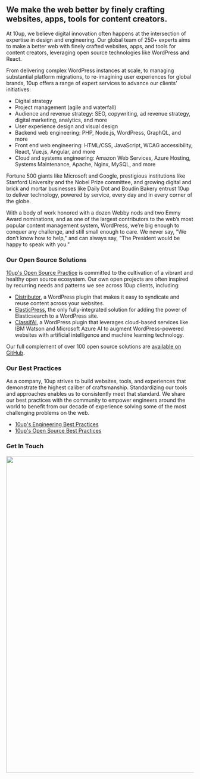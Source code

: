## We make the web better by finely crafting websites, apps, tools for content creators.

At 10up, we believe digital innovation often happens at the intersection of expertise in design and engineering. Our global team of 250+ experts aims to make a better web with finely crafted websites, apps, and tools for content creators, leveraging open source technologies like WordPress and React.

From delivering complex WordPress instances at scale, to managing substantial platform migrations, to re-imagining user experiences for global brands, 10up offers a range of expert services to advance our clients’ initiatives:

* Digital strategy
* Project management (agile and waterfall)
* Audience and revenue strategy: SEO, copywriting, ad revenue strategy, digital marketing, analytics, and more
* User experience design and visual design
* Backend web engineering: PHP, Node.js, WordPress, GraphQL, and more
* Front end web engineering: HTML/CSS, JavaScript, WCAG accessibility, React, Vue.js, Angular, and more
* Cloud and systems engineering: Amazon Web Services, Azure Hosting, Systems Maintenance, Apache, Nginx, MySQL, and more

Fortune 500 giants like Microsoft and Google, prestigious institutions like Stanford University and the Nobel Prize committee, and growing digital and brick and mortar businesses like Daily Dot and Boudin Bakery entrust 10up to deliver technology, powered by service, every day and in every corner of the globe. 

With a body of work honored with a dozen Webby nods and two Emmy Award nominations, and as one of the largest contributors to the web’s most popular content management system, WordPress, we’re big enough to conquer any challenge, and still small enough to care. We never say, "We don’t know how to help," and can always say, "The President would be happy to speak with you."

### Our Open Source Solutions
[10up's Open Source Practice](https://10up.com/blog/2019/open-source-practice/) is committed to the cultivation of a vibrant and healthy open source ecosystem. Our own open projects are often inspired by recurring needs and patterns we see across 10up clients, including:
* [Distributor](https://github.com/10up/distributor), a WordPress plugin that makes it easy to syndicate and reuse content across your websites.
* [ElasticPress](https://github.com/10up/ElasticPress), the only fully-integrated solution for adding the power of Elasticsearch to a WordPress site.
* [ClassifAI](https://github.com/10up/classifai), a WordPress plugin that leverages cloud-based services like IBM Watson and Microsoft Azure AI to augment WordPress-powered websites with artificial intelligence and machine learning technology.

Our full complement of over 100 open source solutions are [available on GitHub](https://github.com/orgs/10up/repositories).

### Our Best Practices
As a company, 10up strives to build websites, tools, and experiences that demonstrate the highest caliber of craftsmanship. Standardizing our tools and approaches enables us to consistently meet that standard. We share our best practices with the community to empower engineers around the world to benefit from our decade of experience solving some of the most challenging problems on the web.

* [10up's Engineering Best Practices](https://10up.github.io/Engineering-Best-Practices/)
* [10up's Open Source Best Practices](https://10up.github.io/Open-Source-Best-Practices/)

### Get In Touch
<p align="center">
<a href="http://10up.com/contact/"><img src="https://10up.com/uploads/2016/10/10up-Github-Banner.png" width="850"></a>
</p>